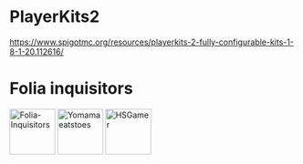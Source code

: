 # PlayerKits2
https://www.spigotmc.org/resources/playerkits-2-fully-configurable-kits-1-8-1-20.112616/
 
# Folia inquisitors

[<img src="https://github.com/Folia-Inquisitors.png" width=80 alt="Folia-Inquisitors">](https://github.com/orgs/Folia-Inquisitors/repositories)
[<img src="https://github.com/Yomamaeatstoes.png" width=80 alt="Yomamaeatstoes">](https://github.com/Yomamaeatstoes)
[<img src="https://github.com/HSGamer.png" width=80 alt="HSGamer">](https://github.com/HSGamer)
